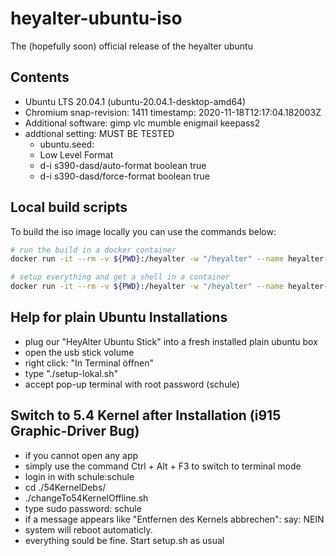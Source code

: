 # heyalter-ubuntu-iso

The (hopefully soon) official release of the heyalter ubuntu

## Contents

- Ubuntu LTS 20.04.1 (ubuntu-20.04.1-desktop-amd64)
- Chromium snap-revision: 1411 timestamp: 2020-11-18T12:17:04.182003Z
- Additional software: gimp vlc mumble enigmail keepass2
- addtional setting: MUST BE TESTED
    - ubuntu.seed:
    - Low Level Format
    - d-i s390-dasd/auto-format boolean true
    - d-i s390-dasd/force-format boolean true



## Local build scripts

To build the iso image locally you can use the commands below:

```bash
# run the build in a docker container
docker run -it --rm -v ${PWD}:/heyalter -w "/heyalter" --name heyalter-iso ubuntu:focal ./build-local.sh

# setup everything and get a shell in a container
docker run -it --rm -v ${PWD}:/heyalter -w "/heyalter" --name heyalter-iso ubuntu:focal
```

## Help for plain Ubuntu Installations
- plug our "HeyAlter Ubuntu Stick" into a fresh installed plain ubuntu box
- open the usb stick volume
- right click: "In Terminal öffnen"
- type "./setup-lokal.sh"
- accept pop-up terminal with root password (schule)

## Switch to 5.4 Kernel after Installation (i915 Graphic-Driver Bug)
- if you cannot open any app
- simply use the command Ctrl + Alt + F3 to switch to terminal mode
- login in with schule:schule  
- cd ./54KernelDebs/
- ./changeTo54KernelOffline.sh
- type sudo password: schule  
- if a message appears like "Entfernen des Kernels abbrechen": say: NEIN
- system will reboot automaticly.
- everything sould be fine. Start setup.sh as usual